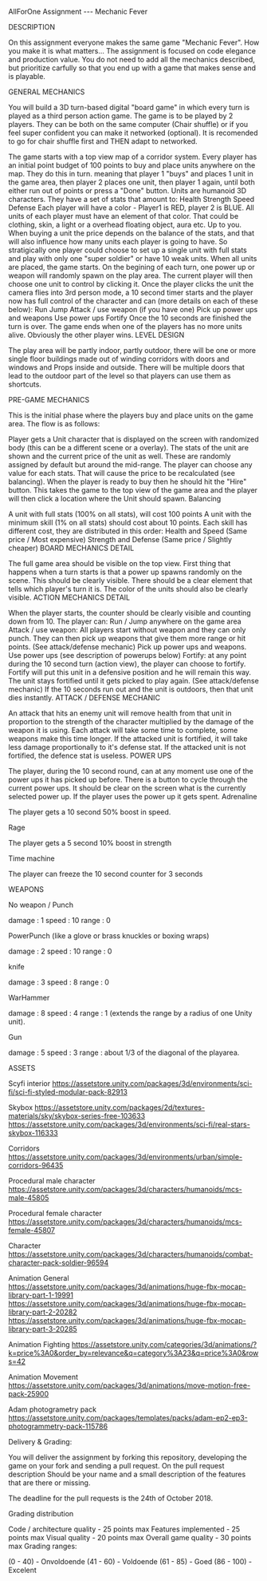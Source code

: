 AllForOne Assignment --- Mechanic Fever

DESCRIPTION

On this assignment everyone makes the same game "Mechanic Fever". How you make it is what matters... The assignment is focused on code elegance and production value. You do not need to add all the mechanics described, but prioritize carfully so that you end up with a game that makes sense and is playable.

GENERAL MECHANICS

You will build a 3D turn-based digital "board game" in which every turn is played as a third person action game. The game is to be played by 2 players. They can be both on the same computer (Chair shuffle) or if you feel super confident you can make it networked (optional). It is recomended to go for chair shuffle first and THEN adapt to networked.

The game starts with a top view map of a corridor system.
Every player has an initial point budget of 100 points to buy and place units anywhere on the map. They do this in turn. meaning that player 1 "buys" and places 1 unit in the game area, then player 2 places one unit, then player 1 again, until both either run out of points or press a "Done" button.
Units are humanoid 3D characters. They have a set of stats that amount to:
Health
Strength
Speed
Defense
Each player will have a color - Player1 is RED, player 2 is BLUE. All units of each player must have an element of that color. That could be clothing, skin, a light or a overhead floating object, aura etc. Up to you.
When buying a unit the price depends on the balance of the stats, and that will also influence how many units each player is going to have. So stratigically one player could choose to set up a single unit with full stats and play with only one "super soldier" or have 10 weak units.
When all units are placed, the game starts.
On the begining of each turn, one power up or weapon will randomly spawn on the play area.
The current player will then choose one unit to control by clicking it.
Once the player clicks the unit the camera flies into 3rd person mode, a 10 second timer starts and the player now has full control of the character and can (more details on each of these below):
Run
Jump
Attack / use weapon (if you have one)
Pick up power ups and weapons
Use power ups
Fortify
Once the 10 seconds are finished the turn is over.
The game ends when one of the players has no more units alive. Obviously the other player wins.
LEVEL DESIGN

The play area will be partly indoor, partly outdoor, there will be one or more single floor buildings made out of winding corridors with doors and windows and Props inside and outside. There will be multiple doors that lead to the outdoor part of the level so that players can use them as shortcuts.

PRE-GAME MECHANICS

This is the initial phase where the players buy and place units on the game area. The flow is as follows:

Player gets a Unit character that is displayed on the screen with randomized body (this can be a different scene or a overlay).
The stats of the unit are shown and the current price of the unit as well. These are randomly assigned by default but around the mid-range.
The player can choose any value for each stats. That will cause the price to be recalculated (see balancing).
When the player is ready to buy then he should hit the "Hire" button. This takes the game to the top view of the game area and the player will then click a location where the Unit should spawn.
Balancing

A unit with full stats (100% on all stats), will cost 100 points
A unit with the minimum skill (1% on all stats) should cost about 10 points.
Each skill has different cost, they are distributed in this order:
Health and Speed (Same price / Most expensive)
Strength and Defense (Same price / Slightly cheaper)
BOARD MECHANICS DETAIL

The full game area should be visible on the top view.
First thing that happens when a turn starts is that a power up spawns randomly on the scene. This should be clearly visible.
There should be a clear element that tells which player's turn it is.
The color of the units should also be clearly visible.
ACTION MECHANICS DETAIL

When the player starts, the counter should be clearly visible and counting down from 10.
The player can:
Run / Jump anywhere on the game area
Attack / use weapon: All players start without weapon and they can only punch. They can then pick up weapons that give them more range or hit points. (See attack/defense mechanic)
Pick up power ups and weapons.
Use power ups (see description of powerups below)
Fortify: at any point during the 10 second turn (action view), the player can choose to fortify. Fortify will put this unit in a defensive position and he will remain this way. The unit stays fortified until it gets picked to play again. (See attack/defense mechanic)
If the 10 seconds run out and the unit is outdoors, then that unit dies instantly.
ATTACK / DEFENSE MECHANIC

An attack that hits an enemy unit will remove health from that unit in proportion to the strength of the character multiplied by the damage of the weapon it is using.
Each attack will take some time to complete, some weapons make this time longer.
If the attacked unit is fortified, it will take less damage proportionally to it's defense stat.
If the attacked unit is not fortified, the defence stat is useless.
POWER UPS

The player, during the 10 second round, can at any moment use one of the power ups it has picked up before.
There is a button to cycle through the current power ups. It should be clear on the screen what is the currently selected power up.
If the player uses the power up it gets spent.
Adrenaline

The player gets a 10 second 50% boost in speed.

Rage

The player gets a 5 second 10% boost in strength

Time machine

The player can freeze the 10 second counter for 3 seconds

WEAPONS

No weapon / Punch

damage : 1 
speed : 10 
range : 0 

PowerPunch (like a glove or brass knuckles or boxing wraps)

damage : 2 
speed : 10 
range : 0 

knife

damage : 3 
speed : 8 
range : 0 

WarHammer

damage : 8 
speed : 4 
range : 1 (extends the range by a radius of one Unity unit). 

Gun

damage : 5 
speed : 3 
range : about 1/3 of the diagonal of the playarea. 

ASSETS

Scyfi interior 
https://assetstore.unity.com/packages/3d/environments/sci-fi/sci-fi-styled-modular-pack-82913 

Skybox 
https://assetstore.unity.com/packages/2d/textures-materials/sky/skybox-series-free-103633 
https://assetstore.unity.com/packages/3d/environments/sci-fi/real-stars-skybox-116333 

Corridors 
https://assetstore.unity.com/packages/3d/environments/urban/simple-corridors-96435 

Procedural male character 
https://assetstore.unity.com/packages/3d/characters/humanoids/mcs-male-45805 

Procedural female character 
https://assetstore.unity.com/packages/3d/characters/humanoids/mcs-female-45807 

Character 
https://assetstore.unity.com/packages/3d/characters/humanoids/combat-character-pack-soldier-96594 

Animation General 
https://assetstore.unity.com/packages/3d/animations/huge-fbx-mocap-library-part-1-19991 
https://assetstore.unity.com/packages/3d/animations/huge-fbx-mocap-library-part-2-20282 
https://assetstore.unity.com/packages/3d/animations/huge-fbx-mocap-library-part-3-20285 

Animation Fighting 
https://assetstore.unity.com/categories/3d/animations/?k=price%3A0&order_by=relevance&q=category%3A23&q=price%3A0&rows=42 

Animation Movement 
https://assetstore.unity.com/packages/3d/animations/move-motion-free-pack-25900 

Adam photogrametry pack 
https://assetstore.unity.com/packages/templates/packs/adam-ep2-ep3-photogrammetry-pack-115786 

Delivery & Grading:

You will deliver the assignment by forking this repository, developing the game on your fork and sending a pull request. On the pull request description Should be your name and a small description of the features that are there or missing.

The deadline for the pull requests is the 24th of October 2018.

Grading distribution

Code / architecture quality - 25 points max
Features implemented - 25 points max
Visual quality - 20 points max
Overall game quality - 30 points max
Grading ranges:

(0 - 40) - Onvoldoende
(41 - 60) - Voldoende
(61 - 85) - Goed
(86 - 100) - Excelent